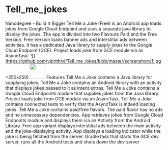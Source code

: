 # Tell_me_jokes
Nanodegree - Build It Bigger
Tell Me a Joke (Free) is an Android app loads jokes from Google Cloud Endpoint and uses a separate java library to display the jokes.
The app is divided into two Flavours Paid and the Free Version. 
Free Version loads banner ads and interstitial ads between activities.
It has a dedicated Java library to supply jokes to the Google Cloud Endpoint (GCE).
Project loads joke from GCE module via an AsyncTask.
![](https://github.com/vjprithivi/Tell_me_jokes/blob/master/screenshort/1.jpg =250x250)
<img src="https://github.com/favicon.ico" width="48">
Features
Tell Me a Joke contains a Java library for supplying jokes.
Tell Me a Joke contains an Android library with an activity that displays jokes passed to it as intent extras.
Tell Me a Joke contains a Google Cloud Endpoints module that supplies jokes from the Java library. Project loads joke from GCE module via an AsyncTask.
Tell Me a Joke contains connected tests to verify that the AsyncTask is indeed loading jokes.
Tell Me a Joke contains paid/free flavors. The paid flavor has no ads and no unnecessary dependencies.
App retrieves jokes from Google Cloud Endpoints module and displays them via an Activity from the Android Library.
Free app variant displays interstitial ads between the main activity and the joke-displaying activity.
App displays a loading indicator while the joke is being fetched from the server.
Gradle task that starts the GCE dev server, runs all the Android tests and shuts down the dev server
